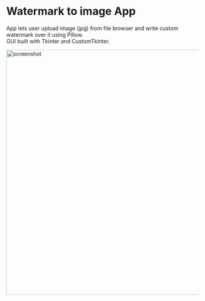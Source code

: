 # Watermark to image App
App lets user upload image (jpg) from file browser and write custom watermark over it using Pillow.<br>
GUI built with Tkinter and CustomTkinter.

<img width="641" alt="screenshot" src="https://user-images.githubusercontent.com/102183484/179029805-efaf89ce-86a0-4b7e-82fe-73bcdafa2f8f.png">
